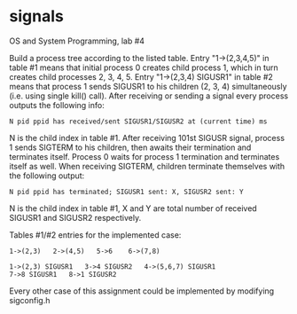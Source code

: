 # signals
OS and System Programming, lab #4

Build a process tree according to the listed table. Entry "1->(2,3,4,5)" in table #1 means that initial process 0 creates child process 1, which in turn creates child processes 2, 3, 4, 5. Entry "1->(2,3,4) SIGUSR1" in table #2 means that process 1 sends SIGUSR1 to his children (2, 3, 4) simultaneously (i.e. using single kill() call). After receiving or sending a signal every process outputs the following info:
```
N pid ppid has received/sent SIGUSR1/SIGUSR2 at (current time) ms
```
N is the child index in table #1.
After receiving 101st SIGUSR signal, process 1 sends SIGTERM to his children, then awaits their termination and terminates itself. Process 0 waits for process 1 termination and terminates itself as well. When receiving SIGTERM, children terminate themselves with the following output:
```
N pid ppid has terminated; SIGUSR1 sent: X, SIGUSR2 sent: Y
```
N is the child index in table #1, X and Y are total number of received SIGUSR1 and SIGUSR2 respectively.

Tables #1/#2 entries for the implemented case:
```
1->(2,3)   2->(4,5)   5->6    6->(7,8)
```
```
1->(2,3) SIGUSR1   3->4 SIGUSR2   4->(5,6,7) SIGUSR1   
7->8 SIGUSR1   8->1 SIGUSR2
```
Every other case of this assignment could be implemented by modifying sigconfig.h
